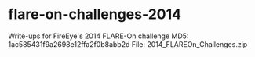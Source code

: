 # flare-on-challenges-2014
Write-ups for FireEye's 2014 FLARE-On challenge
MD5: 1ac585431f9a2698e12ffa2f0b8abb2d
File: 2014_FLAREOn_Challenges.zip